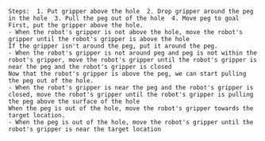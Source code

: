 
    Steps:  1. Put gripper above the hole  2. Drop gripper around the peg in the hole  3. Pull the peg out of the hole  4. Move peg to goal
    First, put the gripper above the hole.
    - When the robot's gripper is not above the hole, move the robot's gripper until the robot's gripper is above the hole 
    If the gripper isn't around the peg, put it around the peg.
    - When the robot's gripper is not around peg and peg is not within the robot's gripper, move the robot's gripper until the robot's gripper is near the peg and the robot's gripper is closed
    Now that the robot's gripper is above the peg, we can start pulling the peg out of the hole.
    - When the robot's gripper is near the peg and the robot's gripper is closed, move the robot's gripper until the robot's gripper is pulling the peg above the surface of the hole
    When the peg is out of the hole, move the robot's gripper towards the target location.
    - When the peg is out of the hole, move the robot's gripper until the robot's gripper is near the target location